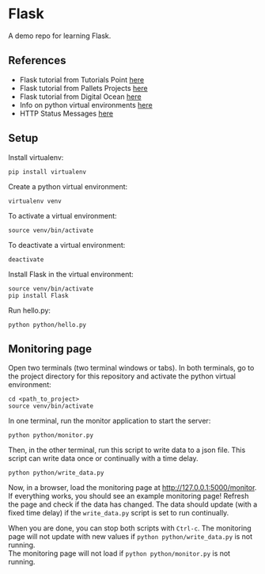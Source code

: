# Flask

A demo repo for learning Flask.

## References

- Flask tutorial from Tutorials Point [here](https://www.tutorialspoint.com/flask/index.htm)
- Flask tutorial from Pallets Projects [here](https://flask.palletsprojects.com/en/2.2.x/)
- Flask tutorial from Digital Ocean [here](https://www.digitalocean.com/community/tutorials/how-to-make-a-web-application-using-flask-in-python-3)
- Info on python virtual environments [here](https://sourabhbajaj.com/mac-setup/Python/virtualenv.html)
- HTTP Status Messages [here](https://www.w3schools.com/tags/ref_httpmessages.asp)

## Setup

Install virtualenv:
```
pip install virtualenv
```

Create a python virtual environment:
```
virtualenv venv
```

To activate a virtual environment:
```
source venv/bin/activate
```

To deactivate a virtual environment:
```
deactivate
```

Install Flask in the virtual environment:

```
source venv/bin/activate
pip install Flask
```

Run hello.py:
```
python python/hello.py
```

## Monitoring page

Open two terminals (two terminal windows or tabs).
In both terminals, go to the project directory for this repository and activate the python virtual environment:
```
cd <path_to_project>
source venv/bin/activate
```
In one terminal, run the monitor application to start the server:
```
python python/monitor.py
```
Then, in the other terminal, run this script to write data to a json file.
This script can write data once or continually with a time delay.
```
python python/write_data.py
```

Now, in a browser, load the monitoring page at http://127.0.0.1:5000/monitor.
If everything works, you should see an example monitoring page!
Refresh the page and check if the data has changed.
The data should update (with a fixed time delay) if the `write_data.py` script is set to run continually. 

When you are done, you can stop both scripts with `Ctrl-c`.
The monitoring page will not update with new values if `python python/write_data.py` is not running.  
The monitoring page will not load if `python python/monitor.py` is not running.  


